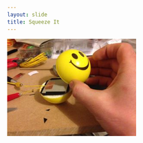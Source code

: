 ```yaml
---
layout: slide
title: Squeeze It
---
```


![Image](https://github.com/els187/github-slideshow/blob/meara-branch/_posts/squeeze_it.jpg?raw=true)

